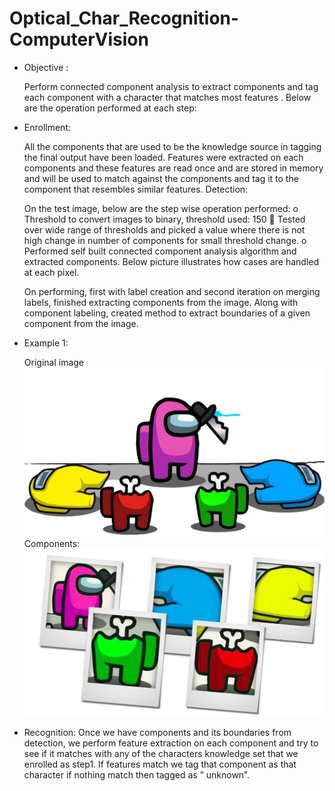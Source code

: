 # Optical_Char_Recognition-ComputerVision
- Objective :

  Perform connected component analysis to extract components and tag
  each component with a character that matches most features .
  Below are the operation performed at each step:
- Enrollment:

  All the components that are used to be the knowledge source in tagging the final output have been
  loaded. Features were extracted on each components and these features are read once and are stored
  in memory and will be used to match against the components and tag it to the component that
  resembles similar features.
Detection:

  On the test image, below are the step wise operation performed:
  o Threshold to convert images to binary, threshold used: 150
   Tested over wide range of thresholds and picked a value where there is not high
  change in number of components for small threshold change.
  o Performed self built connected component analysis algorithm and extracted components.
  Below picture illustrates how cases are handled at each pixel.

  On performing, first with label creation and second iteration on merging labels, finished
  extracting components from the image.
  Along with component labeling, created method to extract boundaries of a given
  component from the image.
  
- Example 1:
  
  Original image
![plot](test_img2.jpg)
Components:
![plot](test_img2.png)
  
- Recognition:
  Once we have components and its boundaries from detection, we perform feature extraction on
  each component and try to see if it matches with any of the characters knowledge set that we
  enrolled as step1. If features match we tag that component as that character if nothing match then
  tagged as ” unknown”.
